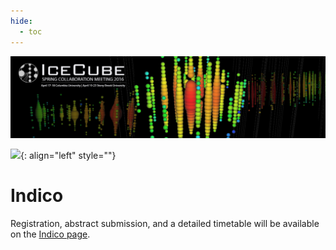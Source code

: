 ```yaml
---
hide:
  - toc
---
```


![2016 Spring Collaboration Meeting](slider_NY_update.png)


![ ](indico.jpg){: align="left" style=""}

# Indico

Registration, abstract submission, and a detailed timetable will be available on the [Indico page](https://events.icecube.wisc.edu/conferenceDisplay.py?confId=75).